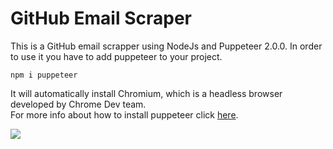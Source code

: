 # GitHub Email Scraper 
This is a GitHub email scrapper using NodeJs and Puppeteer 2.0.0. In order to use it you have to add puppeteer to your project. 
```
npm i puppeteer
```
It will automatically install Chromium, which is a headless browser developed by Chrome Dev team.  
For more info about how to install puppeteer click [here](https://www.npmjs.com/package/puppeteer).

![](https://i.imgur.com/ojIyCwp.gif[/img)

## 
